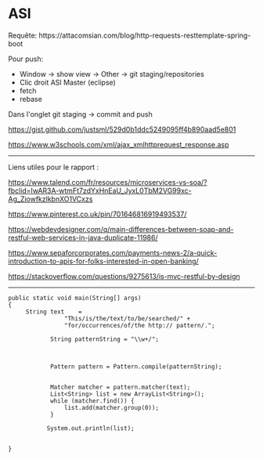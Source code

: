 <h1>ASI</h1>
Requête:
https://attacomsian.com/blog/http-requests-resttemplate-spring-boot


Pour push:
* Window -> show view -> Other -> git staging/repositories
* Clic droit ASI Master (eclipse)
* fetch
* rebase


Dans l'onglet git staging -> commit and push


https://gist.github.com/justsml/529d0b1ddc5249095ff4b890aad5e801

https://www.w3schools.com/xml/ajax_xmlhttprequest_response.asp

------------------------------------------------------------------------------------------------------------------------------------------------

Liens utiles pour le rapport :

https://www.talend.com/fr/resources/microservices-vs-soa/?fbclid=IwAR3A-wtmFt7zdYxHnEaU_JyxL0TbM2VG99xc-Ag_ZiowfkzlkbnXO1VCxzs

https://www.pinterest.co.uk/pin/701646816919493537/

https://webdevdesigner.com/q/main-differences-between-soap-and-restful-web-services-in-java-duplicate-11986/

https://www.sepaforcorporates.com/payments-news-2/a-quick-introduction-to-apis-for-folks-interested-in-open-banking/

https://stackoverflow.com/questions/9275613/is-mvc-restful-by-design

-------------------------------------------------------------------------------------------------------------------------------------------------
```
public static void main(String[] args) 
{	
	 String text    =
	            "This/is/the/text/to/be/searched/" +
	            "for/occurrences/of/the http:// pattern/.";

	        String patternString = "\\w+/";

	 

	        Pattern pattern = Pattern.compile(patternString);

	 
	        Matcher matcher = pattern.matcher(text);
	        List<String> list = new ArrayList<String>();
	        while (matcher.find()) {
	        	list.add(matcher.group(0));
	        }
	       
	       System.out.println(list);

	        
}
```
